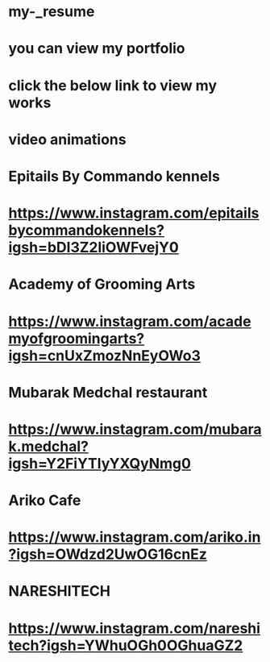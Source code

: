# my-_resume

# you can view my portfolio
# click the below link to view my works
# video animations 
# Epitails By Commando kennels 

# https://www.instagram.com/epitailsbycommandokennels?igsh=bDI3Z2liOWFvejY0

# Academy of Grooming Arts 

# https://www.instagram.com/academyofgroomingarts?igsh=cnUxZmozNnEyOWo3

# Mubarak Medchal restaurant 

# https://www.instagram.com/mubarak.medchal?igsh=Y2FiYTIyYXQyNmg0

# Ariko Cafe

# https://www.instagram.com/ariko.in?igsh=OWdzd2UwOG16cnEz

# NARESHITECH 

# https://www.instagram.com/nareshitech?igsh=YWhuOGh0OGhuaGZ2
 
